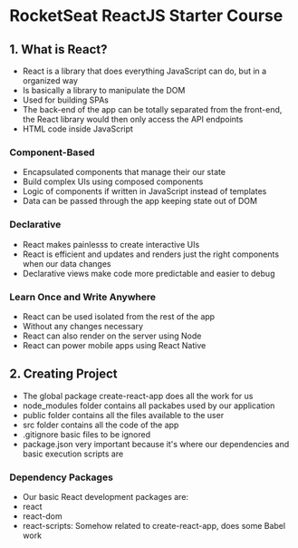 # RocketSeat ReactJS Starter Course
## 1. What is React?
- React is a library that does everything JavaScript can do, but in a organized way
- Is basically a library to manipulate the DOM
- Used for building SPAs
- The back-end of the app can be totally separated from the front-end, the React library would then only access the API endpoints
- HTML code inside JavaScript


### Component-Based
- Encapsulated components that manage their our state
- Build complex UIs using composed components
- Logic of components if written in JavaScript instead of templates
- Data can be passed through the app keeping state out of DOM


### Declarative
- React makes painlesss to create interactive UIs
- React is efficient and updates and renders just the right components when our data changes
- Declarative views make code more predictable and easier to debug


### Learn Once and Write Anywhere
- React can be used isolated from the rest of the app
- Without any changes necessary
- React can also render on the server using Node
- React can power mobile apps using React Native

## 2. Creating Project
- The global package create-react-app does all the work for us
- node_modules folder contains all packabes used by our application
- public folder contains all the files available to the user
- src folder contains all the code of the app
- .gitignore basic files to be ignored
- package.json very important because it's where our dependencies and basic execution scripts are

### Dependency Packages
- Our basic React development packages are:
- react
- react-dom
- react-scripts: Somehow related to create-react-app, does some Babel work